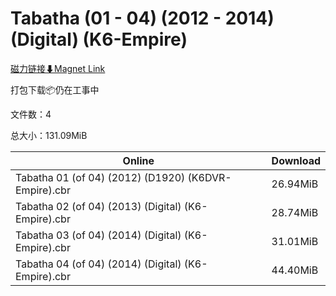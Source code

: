# Tabatha (01 - 04) (2012 - 2014) (Digital) (K6-Empire)

[磁力链接⬇Magnet Link](magnet:?xt=urn:btih:e79ab027f40b0811fd6ef47adfb3fb41f0ed7fc4&dn=Tabatha%20%2801%20-%2004%29%20%282012%20-%202014%29%20%28Digital%29%20%28K6-Empire%29)

打包下载📦仍在工事中

文件数：4

总大小：131.09MiB

Online | Download
--- | ---
Tabatha 01 (of 04) (2012) (D1920) (K6DVR-Empire).cbr | 26.94MiB
Tabatha 02 (of 04) (2013) (Digital) (K6-Empire).cbr | 28.74MiB
Tabatha 03 (of 04) (2014) (Digital) (K6-Empire).cbr | 31.01MiB
Tabatha 04 (of 04) (2014) (Digital) (K6-Empire).cbr | 44.40MiB